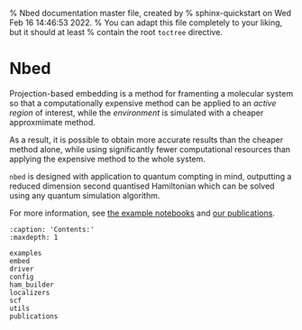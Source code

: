 % Nbed documentation master file, created by
% sphinx-quickstart on Wed Feb 16 14:46:53 2022.
% You can adapt this file completely to your liking, but it should at least
% contain the root `toctree` directive.
# Nbed

Projection-based embedding is a method for framenting a molecular system so that a computationally expensive method can be applied to an _active region_ of interest, while the _environment_ is simulated with a cheaper approxmimate method.

As a result, it is possible to obtain more accurate results than the cheaper method alone, while using significantly fewer computational resources than applying the expensive method to the whole system.

`nbed` is designed with application to quantum compting in mind, outputting a reduced dimension second quantised Hamiltonian which can be solved using any quantum simulation algorithm.

For more information, see [the example notebooks](Examples) and [our publications](Publications).


```{toctree}
:caption: 'Contents:'
:maxdepth: 1

examples
embed
driver
config
ham_builder
localizers
scf
utils
publications
```
